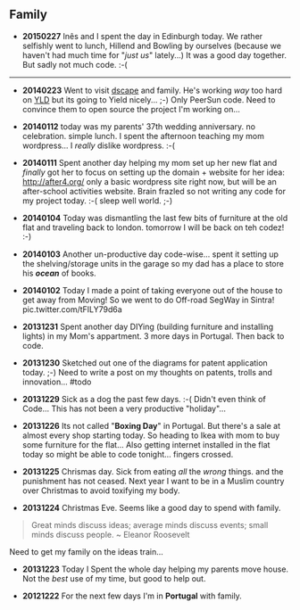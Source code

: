 ## Family

- **20150227** Inês and I spent the day in Edinburgh today.
We rather selfishly went to lunch, Hillend and Bowling by ourselves
(because we haven't had much time for "*just us*" lately...)
It was a good day together. But sadly not much code. :-(

- - -

- **20140223** Went to visit [dscape](https://github.com/dscape) and family.
He's working *way* too hard on [YLD](http://www.yld.io/) but its going to Yield nicely... ;-)
Only PeerSun code. Need to convince them to open source the project I'm working on...

- **20140112** today was my parents' 37th wedding anniversary. no celebration. simple lunch.
I spent the afternoon teaching my mom wordpress... I *really* dislike wordpress. :-(

- **20140111** Spent another day helping my mom set up her new flat
and *finally* got her to focus on setting up the domain + website for her idea: http://after4.org/
only a basic wordpress site right now, but will be an after-school activities website.
Brain frazled so not writing any code for my project today. :-( sleep well world. ;-)

- **20140104** Today was dismantling the last few bits of furniture at the old flat and traveling back to london.
tomorrow I will be back on teh codez! :-)

- **20140103** Another un-productive day code-wise... spent it setting up the shelving/storage units
in the garage so my dad has a place to store his ***ocean*** of books.

- **20140102** Today I made a point of taking everyone out of the house to get away from Moving!
So we went to do Off-road SegWay in Sintra! pic.twitter.com/tFILY79d6a

- **20131231** Spent another day DIYing (building furniture and installing lights) in
my Mom's appartment. 3 more days in Portugal. Then back to code.

- **20131230** Sketched out one of the diagrams for patent application today. ;-)
Need to write a post on my thoughts on patents, trolls and innovation... #todo

- **20131229** Sick as a dog the past few days. :-(
Didn't even think of Code... This has not been a very productive "holiday"...

- **20131226** Its not called "**Boxing Day**" in Portugal.
But there's a sale at almost every shop starting today.
So heading to Ikea with mom to buy some furniture for the flat...
Also getting internet installed in the flat today
so might be able to code tonight... fingers crossed.

- **20131225** Chrismas day. Sick from eating *all* the *wrong* things.
and the punishment has not ceased.
Next year I want to be in a Muslim country over Christmas to avoid toxifying my body.


- **20131224** Christmas Eve. Seems like a good day to spend with family.

> Great minds discuss ideas; average minds discuss events; small minds discuss people.
> ~ Eleanor Roosevelt

Need to get my family on the ideas train...

- **20131223** Today I Spent the whole day helping my parents move house.
Not the *best* use of my time, but good to help out.

- **20121222** For the next few days I'm in **Portugal** with family.
